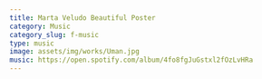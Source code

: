 ```yaml
---
title: Marta Veludo Beautiful Poster
category: Music
category_slug: f-music
type: music
image: assets/img/works/Uman.jpg
music: https://open.spotify.com/album/4fo8fgJuGstxl2fOzLvHRa
---
```

